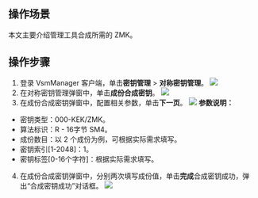 ## 操作场景
本文主要介绍管理工具合成所需的 ZMK。


## 操作步骤
1. 登录 VsmManager 客户端，单击**密钥管理** > **对称密钥管理**。
![](https://qcloudimg.tencent-cloud.cn/raw/3556f50d469f25598d2e8318bdaadec2.png)
2. 在对称密钥管理弹窗中，单击**成份合成密钥**。
![](https://qcloudimg.tencent-cloud.cn/raw/49917a9b76d7d87cfb5dbd4bc87a739b.png)
3. 在成份合成密钥弹窗中，配置相关参数，单击**下一页**。
![](https://qcloudimg.tencent-cloud.cn/raw/fa0807a0556b373f0bac950fdba3978a.png)
**参数说明：**
 - 密钥类型：000-KEK/ZMK。
 - 算法标识：R - 16字节 SM4。
 - 成份数目：以 2 个成份为例，可根据实际需求填写。
 - 密钥索引[1-2048]：1。
 - 密钥标签[0-16个字符]：根据实际需求填写。
4. 在成份合成密钥弹窗中，分别两次填写成份值，单击**完成**合成密钥成功，弹出“合成密钥成功”对话框。
![](https://qcloudimg.tencent-cloud.cn/raw/9c72eb1b9f744c7cf8b6a444db23582a.png)
